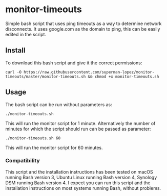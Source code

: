 # monitor-timeouts
Simple bash script that uses ping timeouts as a way to determine network disconnects.  It uses google.com as the domain to ping, this can be easily edited in the script.
## Install

To download this bash script and give it the correct permissions:
```
curl -O https://raw.githubusercontent.com/superman-lopez/monitor-timeouts/master/monitor-timeouts.sh && chmod +x monitor-timeouts.sh
```

## Usage

The bash script can be run without parameters as: 
```
./monitor-timeouts.sh
```

This will run the monitor script for 1 minute.  Alternatively the number of minutes for which the script should run can be passed as parameter:
```
./monitor-timeouts.sh 60
```
This will run the monitor script for 60 minutes.

### Compatibility
This script and the installation instructions has been tested on macOS running Bash version 3, Ubuntu Linux running Bash version 4, Synology DSM running Bash version 4.  I expect you can run this script and the installation instructions on most systems running Bash, without problems.
